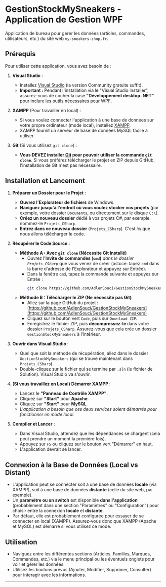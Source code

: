 ﻿# GestionStockMySneakers - Application de Gestion WPF

Application de bureau pour gérer les données (articles, commandes, utilisateurs, etc.) du site web `my-sneakers-shop.fr`.

## Prérequis

Pour utiliser cette application, vous avez besoin de :

1.  **Visual Studio** :
    *   Installez [Visual Studio](https://visualstudio.microsoft.com/fr/vs/) (la version Community gratuite suffit).
    *   **Important :** Pendant l'installation via le "Visual Studio Installer", assurez-vous de cocher la case **"Développement desktop .NET"** pour inclure les outils nécessaires pour WPF.

2.  **XAMPP** (Pour travailler en local) :
    *   Si vous voulez connecter l'application à une base de données sur votre propre ordinateur (mode local), installez [XAMPP](https://www.apachefriends.org/fr/index.html).
    *   XAMPP fournit un serveur de base de données MySQL facile à utiliser.

3.  **Git** (Si vous utilisez `git clone`) :
    *   **Vous DEVEZ installer [Git](https://git-scm.com/downloads) pour pouvoir utiliser la commande `git clone`.** Si vous préférez télécharger le projet en ZIP depuis GitHub, l'installation de Git n'est pas nécessaire.

## Installation et Lancement

1.  **Préparer un Dossier pour le Projet :**
    *   **Ouvrez l'Explorateur de fichiers** de Windows.
    *   **Naviguez jusqu'à l'endroit où vous voulez stocker vos projets** (par exemple, votre dossier `Documents`, ou directement sur le disque `C:\`).
    *   **Créez un nouveau dossier** dédié à vos projets C#, par exemple, nommez-le `Projets_CSharp`.
    *   **Entrez dans ce nouveau dossier** (`Projets_CSharp`). C'est *ici* que nous allons télécharger le code.

2.  **Récupérer le Code Source :**
    *   **Méthode A : Avec `git clone` (Nécessite Git installé)**
        *   Ouvrez l'**Invite de commandes (`cmd`)** *dans le dossier `Projets_CSharp`* que vous venez de créer (astuce: tapez `cmd` dans la barre d'adresse de l'Explorateur et appuyez sur Entrée).
        *   Dans la fenêtre `cmd`, tapez la commande suivante et appuyez sur Entrée :
            ```bash
            git clone https://github.com/AdlenSouci/GestionStockMySneakers.git
            ```
    *   **Méthode B : Télécharger le ZIP (Ne nécessite pas Git)**
        *   Allez sur la page GitHub du projet : [https://github.com/AdlenSouci/GestionStockMySneakers](https://github.com/AdlenSouci/GestionStockMySneakers)
        *   Cliquez sur le bouton vert `Code`, puis sur `Download ZIP`.
        *   Enregistrez le fichier ZIP, puis **décompressez-le** dans votre dossier `Projets_CSharp`. Assurez-vous que cela crée un dossier `GestionStockMySneakers` à l'intérieur.

3.  **Ouvrir dans Visual Studio :**
    *   Quel que soit la méthode de récupération, allez dans le dossier `GestionStockMySneakers` (qui se trouve maintenant dans `Projets_CSharp`).
    *   Double-cliquez sur le fichier qui se termine par `.sln` (le fichier de Solution). Visual Studio va s'ouvrir.

4.  **(Si vous travaillez en Local) Démarrer XAMPP :**
    *   Lancez le **"Panneau de Contrôle XAMPP"**.
    *   Cliquez sur **"Start"** pour **Apache**.
    *   Cliquez sur **"Start"** pour **MySQL**.
    *   *L'application a besoin que ces deux services soient démarrés pour fonctionner en mode local.*

5.  **Compiler et Lancer :**
    *   Dans Visual Studio, attendez que les dépendances se chargent (cela peut prendre un moment la première fois).
    *   Appuyez sur `F5` ou cliquez sur le bouton vert "Démarrer" en haut.
    *   L'application devrait se lancer.

## Connexion à la Base de Données (Local vs Distant)

*   L'application peut se connecter soit à une base de données **locale** (via XAMPP), soit à une base de données **distante** (celle du site web, par exemple).
*   Un **paramètre ou un switch** est disponible **dans l'application** (probablement dans une section "Paramètres" ou "Configuration") pour choisir entre la connexion **locale** et **distante**.
*   Par défaut, elle est probablement configurée pour essayer de se connecter en local (XAMPP). Assurez-vous donc que XAMPP (Apache et MySQL) est démarré si vous utilisez ce mode.

## Utilisation

*   Naviguez entre les différentes sections (Articles, Familles, Marques, Commandes, etc.) via le menu principal ou les éventuels onglets pour voir et gérer les données.
*   Utilisez les boutons prévus (Ajouter, Modifier, Supprimer, Consulter) pour interagir avec les informations.

---
